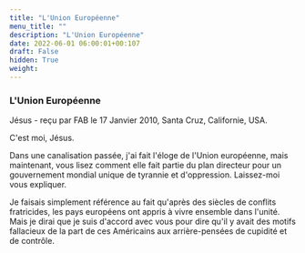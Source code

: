 ```yaml
---
title: "L'Union Européenne"
menu_title: ""
description: "L'Union Européenne"
date: 2022-06-01 06:00:01+00:107
draft: False
hidden: True
weight:
---
```

### L'Union Européenne

Jésus - reçu par FAB le 17 Janvier 2010, Santa Cruz, Californie, USA.

C'est moi, Jésus.

Dans une canalisation passée, j'ai fait l'éloge de l'Union européenne, mais maintenant, vous lisez comment elle fait partie du plan directeur pour un gouvernement mondial unique de tyrannie et d'oppression. Laissez-moi vous expliquer.

Je faisais simplement référence au fait qu'après des siècles de conflits fratricides, les pays européens ont appris à vivre ensemble dans l'unité. Mais je dirai que je suis d'accord avec vous pour dire qu'il y avait des motifs fallacieux de la part de ces Américains aux arrière-pensées de cupidité et de contrôle.
